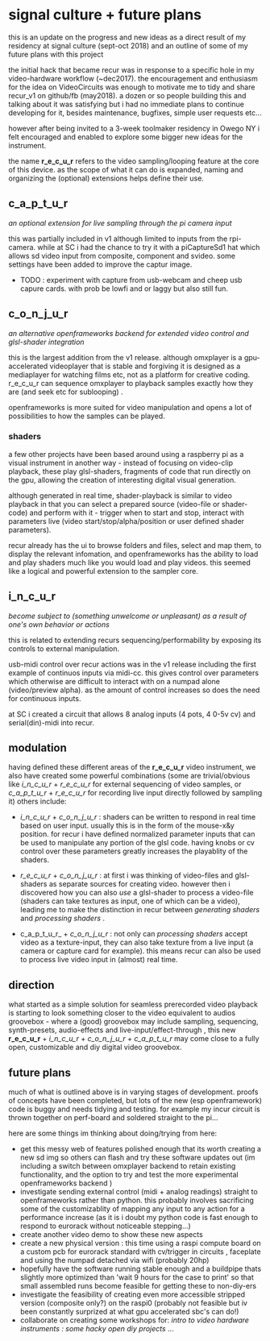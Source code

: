 
# signal culture + future plans

this is an update on the progress and new ideas as a direct result of my residency at signal culture (sept-oct 2018) and an outline of some of my future plans with this project

the initial hack that became recur was in response to a specific hole in my video-hardware workflow (~dec2017). the encouragement and enthusiasm for the idea on VideoCircuits was enough to motivate me to tidy and share recur_v1 on github/fb (may2018). a dozen or so people building this and talking about it was satisfying but i had no immediate plans to continue developing for it, besides maintenance, bugfixes, simple user requests etc...

however after being invited to a 3-week toolmaker residency in Owego NY i felt encouraged and enabled to explore some bigger new ideas for the instrument.

the name __r_e_c_u_r__ refers to the video sampling/looping feature at the core of this device. as the scope of what it can do is expanded, naming and organizing the (optional) extensions helps define their use.

## c_a_p_t_u_r

_an optional extension for live sampling through the pi camera input_

this was partially included in v1 although limited to inputs from the rpi-camera. while at SC i had the chance to try it with a piCaptureSd1 hat which allows sd video input from composite, component and svideo. some settings have been added to improve the captur image.

- TODO : experiment with capture from usb-webcam and cheep usb capure cards. with prob be lowfi and or laggy but also still fun.

## c_o_n_j_u_r

_an alternative openframeworks backend for extended video control and glsl-shader integration_

this is the largest addition from the v1 release. although omxplayer is a gpu-accelerated videoplayer that is stable and forgiving it is designed as a mediaplayer for watching films etc, not as a platform for creative coding. r_e_c_u_r can sequence omxplayer to playback samples exactly how they are (and seek etc for sublooping) .

openframeworks is more suited for video manipulation and opens a lot of possibilities to how the samples can be played.

### shaders

a few other projects have been based around using a raspberry pi as a visual instrument in another way - instead of focusing on video-clip playback, these play glsl-shaders, fragments of code that run directly on the gpu, allowing the creation of interesting digital visual generation.

although generated in real time, shader-playback is similar to video playback in that you can select a prepared source (video-file or shader-code) and perform with it - trigger when to start and stop, interact with parameters live (video start/stop/alpha/position or user defined shader parameters).

recur already has the ui to browse folders and files, select and map them, to display the relevant infomation, and openframeworks has the ability to load and play shaders much like you would load and play videos. this seemed like a logical and powerful extension to the sampler core.

## i_n_c_u_r

_become subject to (something unwelcome or unpleasant) as a result of one's own behavior or actions_

this is related to extending recurs sequencing/performability by exposing its controls to external manipulation.

usb-midi control over recur actions was in the v1 release including the first example of continuos inputs via midi-cc. this gives control over parameters which otherwise are difficult to interact with on a numpad alone (video/preview alpha). as the amount of control increases so does the need for continuous inputs.

at SC i created a circuit that allows 8 analog inputs (4 pots, 4 0-5v cv) and serial(din)-midi into recur.

## modulation

having defined these different areas of the __r_e_c_u_r__ video instrument, we also have created some powerful combinations (some are trivial/obvious like _i_n_c_u_r_ + _r_e_c_u_r_ for external sequencing of video samples, or _c_a_p_t_u_r_ + _r_e_c_u_r_ for recording live input directly followed by sampling it) others include:

- _i_n_c_u_r_ + _c_o_n_j_u_r_ : shaders can be written to respond in real time based on user input. usually this is in the form of the mouse-x&y position. for recur i have defined normalized parameter inputs that can be used to manipulate any portion of the glsl code. having knobs or cv control over these parameters greatly increases the playablity of the shaders.

- _r_e_c_u_r_ + _c_o_n_j_u_r_ : at first i was thinking of video-files and glsl-shaders as separate sources for creating video. however then i discovered how you can also _use_ a glsl-shader to process a video-file (shaders can take textures as input, one of which can be a video), leading me to make the distinction in recur between _generating shaders_ and _processing shaders_ .

- c_a_p_t_u_r_ + _c_o_n_j_u_r_ : not only can _processing shaders_ accept video as a texture-input, they can also take texture from a live input (a camera or capture card for example). this means recur can also be used to process live video input in (almost) real time.

## direction

what started as a simple solution for seamless prerecorded video playback is starting to look something closer to the video equivalent to audios groovebox - where a (good) groovebox may include sampling, sequencing, synth-presets, audio-effects and live-input/effect-through , this new __r_e_c_u_r__ + _i_n_c_u_r_ + _c_o_n_j_u_r_ + _c_a_p_t_u_r_ may come close to a fully open, customizable and diy digital video groovebox.

## future plans

much of what is outlined above is in varying stages of development. proofs of concepts have been completed, but lots of the new (esp openframework) code is buggy and needs tidying and testing. for example my incur circuit is thrown together on perf-board and soldered straight to the pi...

here are some things im thinking about doing/trying from here:

- get this messy web of features polished enough that its worth creating a new sd img so others can flash and try these software updates out (im including a switch between omxplayer backend to retain existing functionality, and the option to try and test the more experimental openframeworks backend )
- investigate sending external control (midi + analog readings) straight to openframeworks rather than python. this probably involves sacrificing some of the customizablity of mapping any input to any action for a performance increase (as it is i doubt my python code is fast enough to respond to eurorack without noticeable stepping...)
- create another video demo to show these new aspects
- create a new physical version : this time using a raspi compute board on a custom pcb for eurorack standard with cv/trigger in circuits , faceplate and using the numpad detached via wifi (probably 20hp)
- hopefully have the software running stable enough and a buildpipe thats slightly more optimized than 'wait 9 hours for the case to print' so that small assembled runs become feasible for getting these to non-diy-ers
- investigate the feasibility of creating even more accessible stripped version (composite only?) on the raspi0 (probably not feasible but iv been constantly surprized at what gpu accelerated sbc's can do!)
- collaborate on creating some workshops for: _intro to video hardware instruments : some hacky open diy projects_ ...
